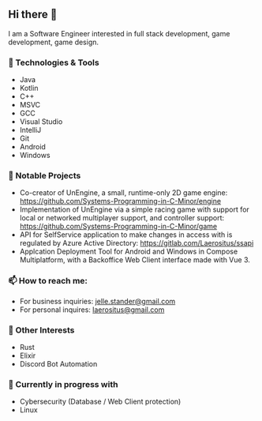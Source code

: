 ## Hi there 👋

I am a Software Engineer interested in full stack development, game development, game design.

### 🔧 Technologies & Tools
- Java
- Kotlin 
- C++
- MSVC
- GCC
- Visual Studio
- IntelliJ
- Git
- Android
- Windows

### 🚀 Notable Projects
- Co-creator of UnEngine, a small, runtime-only 2D game engine: https://github.com/Systems-Programming-in-C-Minor/engine
- Implementation of UnEngine via a simple racing game with support for local or networked multiplayer support, and controller support: https://github.com/Systems-Programming-in-C-Minor/game
- API for SelfService application to make changes in access with is regulated by Azure Active Directory: https://gitlab.com/Laerositus/ssapi
- Applcation Deployment Tool for Android and Windows in Compose Multiplatform, with a Backoffice Web Client interface made with Vue 3.

### 📫 How to reach me:
- For business inquiries: jelle.stander@gmail.com
- For personal inquires: laerositus@gmail.com

### 🔭 Other Interests
- Rust
- Elixir
- Discord Bot Automation

### 🌱 Currently in progress with
- Cybersecurity (Database / Web Client protection)
- Linux


<!--
**Laerositus/Laerositus** is a ✨ _special_ ✨ repository because its `README.md` (this file) appears on your GitHub profile.

Here are some ideas to get you started:

- 🔭 I’m currently working on ...
- 🌱 I’m currently learning ...
- 👯 I’m looking to collaborate on ...
- 🤔 I’m looking for help with ...
- 💬 Ask me about ...
- 📫 How to reach me: ...
- 😄 Pronouns: ...
- ⚡ Fun fact: ...
-->
